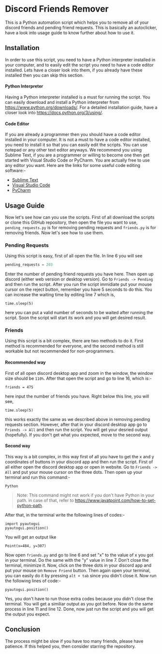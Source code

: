 # Discord Friends Remover
This is a Python automation script which helps you to remove all of your discord friends and pending friend requests. This is basically an autoclicker, have a look into usage guide to know further about how to use it.

## Installation
In order to use this script, you need to have a Python interpreter installed in your computer, and to easily edit the script you need to have a code editor installed. Lets have a closer look into them, if you already have these installed then you can skip this section.

#### Python Interpreter
Having a Python interpreter installed is a must for running the script. You can easily download and install a Python interpreter from https://www.python.org/downloads/.  For a detailed installation guide, have a closer look into https://docs.python.org/3/using/.

#### Code Editor
If you are already a programmer then you should have a code editor installed in your computer. It is not a must to have a code editor installed, you need to install it so that you can easily edit the scripts. You can use notepad or any other text editor anyways. We recommend you using Sublime Text, if you are a programmer or willing to become one then get started with Visual Studio Code or PyCharm. You are actually free to use any editor you want. Here are the links for some useful code editing software:-
- [Sublime Text](https://www.sublimetext.com/ "Sublime Text")
- [Visual Studio Code](https://code.visualstudio.com/ "Visual Studio Code")
- [PyCharm](https://www.jetbrains.com/pycharm/ "PyCharm")

## Usage Guide
Now let's see how can you use the scripts.  First of all download the scripts or clone this GitHub repository, then open the file you want to use, `pending_requests.py` is for removing pending requests and `friends.py` is for removing friends. Now let's see how to use them. 

### Pending Requests
Using this script is easy, first of all open the file. In line 6 you will see
```py
pending_requests = 203
``` 
Enter the number of pending friend requests you have here. Then open up discord (either web version or desktop version). Go to `Friends -> Pending` and then run the script. After you run the script immidiate put your mouse cursor on the reject button, remember you have 5 seconds to do this. You can increase the waiting time by editing line 7 which is,
```
time.sleep(5)
```
here you can put a valid number of seconds to be waited after running the script. Soon the script will start its work and you will get desired result.

### Friends
Using this script is a bit complex, there are two methods to do it. First method is recommended for everyone, and the second method is still workable but not recommended for non-programmers.

#### Recommended way
First of all open discord desktop app and zoom in the window, the window size should be `110%`.  After that open the script and go to line 16, which is:-
```
friends = 475
```
here input the number of friends you have. Right below this line, you will see,
```
time.sleep(5)
```
this works exactly the same as we described above in removing pending requests section. However, after that in your discord desktop app go to `Friends -> All` and then run the script. You will get your desried output (hopefully). If you don't get what you expected, move to the second way.

#### Second way
This way is a bit complex, in this way first of all you have to get the x and y coordinates of buttons in your discord app and then run the script. First of all either open the discord desktop app or open in website. Go to `Friends -> All` and put your mouse cursor on the three dots. Then open up your terminal and run this command:-
```
Python
```
> Note: This command might not work if you don't have Python in your path. in case of that, refer to https://www.javatpoint.com/how-to-set-python-path.

After that, in the terminal write the following lines of codes:-
```
import pyautogui
pyautogui.position()
```
You will get an output like
```
Point(x=484, y=307)
```
Now open `friends.py` and go to line 6 and set "x" to the value of x you got in your terminal. Do the same with the "y" value in line 7. Don't close the terminal, minimize it.
Now, click on the three dots in your discord app and put your mouse on `Remove Friend` button. Then again open your terminal, you can easily do it by pressing `alt + tab` since you didn't close it. Now run the following lines of code:-
```
pyautogui.position()
```
Yes, you don't have to run those extra codes because you didn't close the terminal. You will get a similiar output as you got before. Now do the same process in line 11 and line 12. Done, now just run the script and you will get the output you expect.

## Conclusion
The process might be slow if you have too many friends, please have patience. If this helped you, then consider starring the repository.